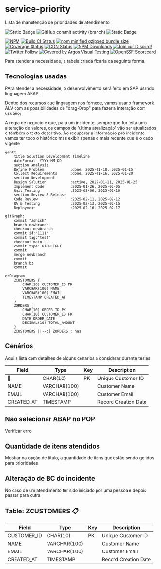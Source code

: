 # service-priority
 Lista de manutenção de prioridades de atendimento

![Static Badge](https://img.shields.io/badge/development-abap-blue)
![GitHub commit activity (branch)](https://img.shields.io/github/commit-activity/t/edmilson-nascimento/service-priority)
![Static Badge](https://img.shields.io/badge/thiago_barcellos-abap-green)


[![NPM](https://img.shields.io/npm/v/mermaid)](https://www.npmjs.com/package/mermaid)
[![Build CI Status](https://github.com/mermaid-js/mermaid/actions/workflows/build.yml/badge.svg)](https://github.com/mermaid-js/mermaid/actions/workflows/build.yml)
[![npm minified gzipped bundle size](https://img.shields.io/bundlephobia/minzip/mermaid)](https://bundlephobia.com/package/mermaid)
[![Coverage Status](https://codecov.io/github/mermaid-js/mermaid/branch/develop/graph/badge.svg)](https://app.codecov.io/github/mermaid-js/mermaid/tree/develop)
[![CDN Status](https://img.shields.io/jsdelivr/npm/hm/mermaid)](https://www.jsdelivr.com/package/npm/mermaid)
[![NPM Downloads](https://img.shields.io/npm/dm/mermaid)](https://www.npmjs.com/package/mermaid)
[![Join our Discord!](https://img.shields.io/static/v1?message=join%20chat&color=9cf&logo=discord&label=discord)](https://discord.gg/AgrbSrBer3)
[![Twitter Follow](https://img.shields.io/badge/Social-mermaidjs__-blue?style=social&logo=X)](https://twitter.com/mermaidjs_)
[![Covered by Argos Visual Testing](https://argos-ci.com/badge.svg)](https://argos-ci.com?utm_source=mermaid&utm_campaign=oss)
[![OpenSSF Scorecard](https://api.securityscorecards.dev/projects/github.com/mermaid-js/mermaid/badge)](https://securityscorecards.dev/viewer/?uri=github.com/mermaid-js/mermaid)


Para atender a necessidade, a tabela criada ficaria da seguinte forma.

## Tecnologias usadas
PAra atender a necessidade, o desenvolvimento será feito em SAP usando linguagem ABAP.

Dentro dos recursos que linguagem nos fornece, vamos usar o framework ALV com as possibilidades de "drag-Drop" para fazer a interação com usuário;

A regra de negocio é que, para um incidente, sempre que for feita uma alteração de valores, os campos de 'ultima atualização' vão ser atualizados e também o texto descritivo.
Ao recuperar a informação pro incidente, vamos ter todo o histórico mas exibir apenas o mais recente que é o dado vigente


```mermaid
gantt
    title Solution Development Timeline
    dateFormat  YYYY-MM-DD
    section Analysis
    Define Problem            :done, 2025-01-10, 2025-01-15
    Collect Requirements      :done, 2025-01-16, 2025-01-20
    section Development
    Design Solution           :active, 2025-01-21, 2025-01-25
    Implement Code            :2025-01-26, 2025-02-05
    Unit Testing              :2025-02-06, 2025-02-10
    section Review & Release
    Code Review               :2025-02-11, 2025-02-12
    QA & Testing              :2025-02-13, 2025-02-15
    Deployment                :2025-02-16, 2025-02-17
```



```mermaid
gitGraph:
    commit "Ashish"
    branch newbranch
    checkout newbranch
    commit id:"1111"
    commit tag:"test"
    checkout main
    commit type: HIGHLIGHT
    commit
    merge newbranch
    commit
    branch b2
    commit

```


```mermaid
erDiagram
    ZCUSTOMERS {
        CHAR(10) CUSTOMER_ID PK
        VARCHAR(100) NAME
        VARCHAR(100) EMAIL
        TIMESTAMP CREATED_AT
    }
    ZORDERS {
        CHAR(10) ORDER_ID PK
        CHAR(10) CUSTOMER_ID FK
        DATE ORDER_DATE
        DECIMAL(10) TOTAL_AMOUNT
    }
    ZCUSTOMERS ||--o{ ZORDERS : has

```



## Cenários

Aqui a lista com detalhes de alguns cenarios a considerar durante testes.


| Field        | Type         | Key | Description           |
|-------------|-------------|-----|----------------------|
| 🔗 | CHAR(10)     | PK  | Unique Customer ID   |
| NAME        | VARCHAR(100) |     | Customer Name        |
| EMAIL       | VARCHAR(100) |     | Customer Email       |
| CREATED_AT  | TIMESTAMP    |     | Record Creation Date |

## Não selecionar ABAP no POP
Verificar erro

## Quantidade de itens atendidos
Mostrar na opção de titulo, a quantidade de itens que estão sendo geridos para prioridades

## Alteração de BC do incidente
No caso de um atendimento ter sido iniciado por uma pessoa e depois passar para outra


## Table: ZCUSTOMERS 📋

| Field        | Type         | Key | Description           |
|-------------|-------------|-----|----------------------|
| CUSTOMER_ID | CHAR(10)     | PK  | Unique Customer ID   |
| NAME        | VARCHAR(100) |     | Customer Name        |
| EMAIL       | VARCHAR(100) |     | Customer Email       |
| CREATED_AT  | TIMESTAMP    |     | Record Creation Date |
